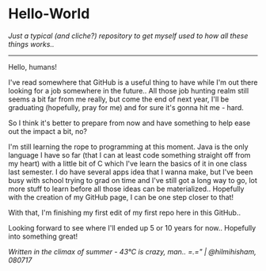 # Hello-World
<i>Just a typical (and cliche?) repository to get myself used to how all these things works..</i>

---

Hello, humans!

I've read somewhere that GitHub is a useful thing to have while I'm out there looking for a job somewhere in the future.. All those job hunting realm still seems a bit far from me really, but come the end of next year, I'll be graduating (hopefully, pray for me) and for sure it's gonna hit me - hard. 

So I think it's better to prepare from now and have something to help ease out the impact a bit, no?

I'm still learning the rope to programming at this moment. Java is the only language I have so far (that I can at least code something straight off from my heart) with a little bit of C which I've learn the basics of it in one class last semester. I do have several apps idea that I wanna make, but I've been busy with school trying to grad on time and I've still got a long way to go, lot more stuff to learn before all those ideas can be materialized.. Hopefully with the creation of my GitHub page, I can be one step closer to that!

With that, I'm finishing my first edit of my first repo here in this GitHub..

Looking forward to see where I'll ended up 5 or 10 years for now.. Hopefully into something great!

<i>Written in the climax of summer - 43°C is crazy, man.. =.=" | @hilmihisham, 080717</i>
